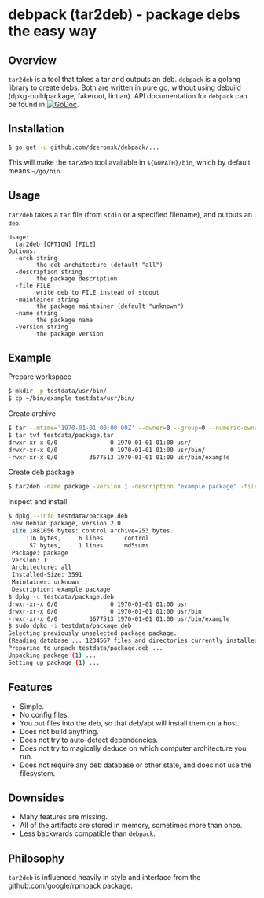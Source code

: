 # debpack (tar2deb) - package debs the easy way

## Overview

`tar2deb` is a tool that takes a tar and outputs an deb. `debpack` is a golang library to create debs. Both are written in pure go, without using debuild (dpkg-buildpackage, fakeroot, lintian). API documentation for `debpack` can be found in [![GoDoc](https://godoc.org/github.com/dzeromsk/debpack?status.svg)](https://godoc.org/github.com/dzeromsk/debpack).

## Installation

```bash
$ go get -u github.com/dzeromsk/debpack/...
```

This will make the `tar2deb` tool available in `${GOPATH}/bin`, which by default means `~/go/bin`.

## Usage

`tar2deb` takes a `tar` file (from `stdin` or a specified filename), and outputs an `deb`.

```
Usage:
  tar2deb [OPTION] [FILE]
Options:
  -arch string
    	the deb architecture (default "all")
  -description string
    	the package description
  -file FILE
    	write deb to FILE instead of stdout
  -maintainer string
    	the package maintainer (default "unknown")
  -name string
    	the package name
  -version string
    	the package version
```

## Example

Prepare workspace
```bash
$ mkdir -p testdata/usr/bin/
$ cp ~/bin/example testdata/usr/bin/
```

Create archive
```bash
$ tar --mtime='1970-01-01 00:00:00Z' --owner=0 --group=0 --numeric-owner -Ctestdata -cf testdata/package.tar usr
$ tar tvf testdata/package.tar 
drwxr-xr-x 0/0               0 1970-01-01 01:00 usr/
drwxr-xr-x 0/0               0 1970-01-01 01:00 usr/bin/
-rwxr-xr-x 0/0         3677513 1970-01-01 01:00 usr/bin/example
```

Create deb package
```bash 
$ tar2deb -name package -version 1 -description "example package" -file testdata/package.deb testdata/package.tar 
```

Inspect and install
```bash 
$ dpkg --info testdata/package.deb 
 new Debian package, version 2.0.
 size 1881056 bytes: control archive=253 bytes.
     116 bytes,     6 lines      control              
      57 bytes,     1 lines      md5sums              
 Package: package
 Version: 1
 Architecture: all
 Installed-Size: 3591
 Maintainer: unknown
 Description: example package
$ dpkg -c testdata/package.deb 
drwxr-xr-x 0/0               0 1970-01-01 01:00 usr
drwxr-xr-x 0/0               0 1970-01-01 01:00 usr/bin
-rwxr-xr-x 0/0         3677513 1970-01-01 01:00 usr/bin/example
$ sudo dpkg -i testdata/package.deb 
Selecting previously unselected package package.
(Reading database ... 1234567 files and directories currently installed.)
Preparing to unpack testdata/package.deb ...
Unpacking package (1) ...
Setting up package (1) ...

```


## Features

 - Simple.
 - No config files.
 - You put files into the deb, so that deb/apt will install them on a host.
 - Does not build anything.
 - Does not try to auto-detect dependencies.
 - Does not try to magically deduce on which computer architecture you run.
 - Does not require any deb database or other state, and does not use the
   filesystem.

## Downsides

 - Many features are missing.
 - All of the artifacts are stored in memory, sometimes more than once.
 - Less backwards compatible than `debpack`.

## Philosophy

`tar2deb` is influenced heavily in style and interface from the github.com/google/rpmpack package.


